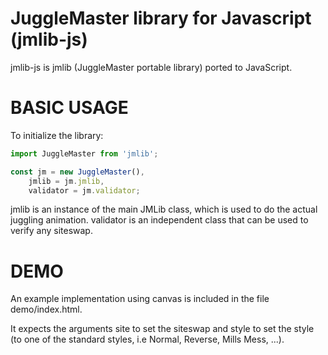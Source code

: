 JuggleMaster library for Javascript (jmlib-js)
=======

jmlib-js is jmlib (JuggleMaster portable library) ported to JavaScript.

BASIC USAGE
=======

To initialize the library:

```javascript
import JuggleMaster from 'jmlib';

const jm = new JuggleMaster(),
	jmlib = jm.jmlib,
	validator = jm.validator;
```

jmlib is an instance of the main JMLib class, which is used to do the actual juggling animation.
validator is an independent class that can be used to verify any siteswap.

DEMO
====

An example implementation using canvas is included in the file demo/index.html.

It expects the arguments site to set the siteswap and style to set the style (to one of the standard
styles, i.e Normal, Reverse, Mills Mess, ...). 

